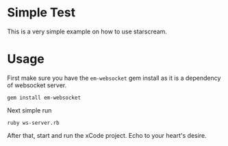 # Simple Test

This is a very simple example on how to use starscream.

# Usage

First make sure you have the `em-websocket` gem install as it is a dependency of websocket server.
```
gem install em-websocket
```

Next simple run 

```
ruby ws-server.rb
```

After that, start and run the xCode project. Echo to your heart's desire.